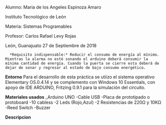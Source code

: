 Alumno: Maria de los Angeles Espinoza Amaro

Instituto Tecnológico de León

Materia: Sistemas Programables

Profesor: Carlos Rafael Levy Rojas

León, Guanajuato 27 de Septiembre de 2018

      
      *Requisito indispensable:* Reducir el consumo de energía al mínimo. Mientras la alarma no esté sonando el arduino deberá consumir la mínima cantidad de energía. Cuando la puerta se cierre esta deberá de dejar de sonar y regresar al estado de bajo consumo energético.

**Entorno**
Para el desarrollo de esta práctica se utiizo el sistema operativo Elementary OS.0.4.14 y se complemento con Windows 10 Essentials, con apoyo de IDE ARDUINO, Fritzing 0.9.1 para la simulación del circuito.


**Materiales usados**
_Arduino UNO -Cable USB -Placa de prototipado o protoboard -10 cabless -2 Leds (Rojo,Azul) -2 Resistencias de 220Ω y 10KΩ -Reed Switch -Buzzer

**Descripcion**
